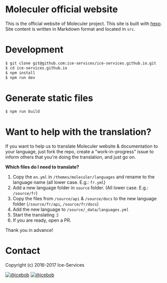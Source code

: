 # Moleculer official website

This is the official website of Moleculer project. This site is built with [hexo](https://hexo.io/). Site content is written in Markdown format and located in `src`.

# Development

```bash
$ git clone git@github.com:ice-services/ice-services.github.io.git
$ cd ice-services.github.io
$ npm install
$ npm run dev
```

# Generate static files

```bash
$ npm run build
```

# Want to help with the translation?

If you want to help us to translate Moleculer website & documentation to your language, just fork the repo, create a "work-in-progress" issue to inform others that you're doing the translation, and just go on.

**Which files do I need to translate?**
1. Copy the `en.yml` in `/themes/moleculer/languages` and rename to the language name (all lower case. E.g.: `fr.yml`)
2. Add a new language folder in `source` folder. (All lower case. E.g.: `/source/fr`)
3. Copy the files from `/source/api` & `/source/docs` to the new language folder (`/source/fr/api`, `/source/fr/docs`)
4. Add the new language to `/source/_data/languages.yml`
5. Start the translating :)
6. If you are ready, open a PR.

Thank you in advance!

# Contact
Copyright (c) 2016-2017 Ice-Services

[![@icebob](https://img.shields.io/badge/github-ice--services-green.svg)](https://github.com/ice-services) [![@icebob](https://img.shields.io/badge/twitter-MoleculerJS-blue.svg)](https://twitter.com/MoleculerJS)
